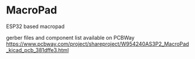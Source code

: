 # MacroPad
ESP32 based macropad 

gerber files and component list available on PCBWay
https://www.pcbway.com/project/shareproject/W954240AS3P2_MacroPad_kicad_pcb_381dffe3.html
